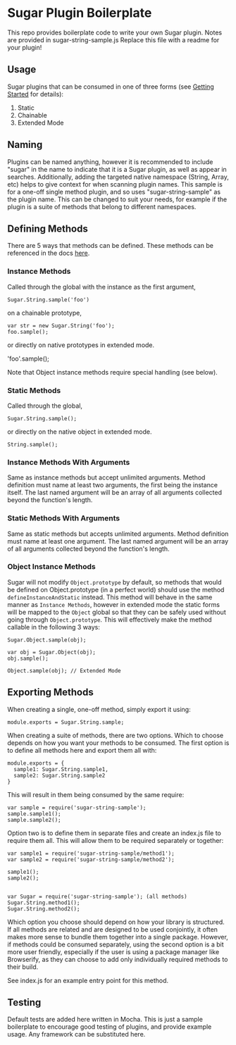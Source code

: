 # Sugar Plugin Boilerplate

This repo provides boilerplate code to write your own Sugar plugin.
Notes are provided in sugar-string-sample.js Replace this file with
a readme for your plugin!


## Usage

Sugar plugins that can be consumed in one of three forms (see
[Getting Started](https://sugarjs.com/quickstart/) for details):

1. Static
2. Chainable
3. Extended Mode


## Naming

Plugins can be named anything, however it is recommended to include "sugar"
in the name to indicate that it is a Sugar plugin, as well as appear in searches.
Additionally, adding the targeted native namespace (String, Array, etc) helps to
give context for when scanning plugin names. This sample is for a one-off single
method plugin, and so uses "sugar-string-sample" as the plugin name. This can be
changed to suit your needs, for example if the plugin is a suite of methods that
belong to different namespaces.


## Defining Methods

There are 5 ways that methods can be defined. These methods can be referenced
in the docs [here](https://sugarjs.com/docs/#/Sugar).

### Instance Methods

Called through the global with the instance as the first argument,

    Sugar.String.sample('foo')

on a chainable prototype,

    var str = new Sugar.String('foo');
    foo.sample();


or directly on native prototypes in extended mode.

 'foo'.sample();

Note that Object instance methods require special handling (see below).


### Static Methods

Called through the global,

    Sugar.String.sample();

or directly on the native object in extended mode.

    String.sample();


### Instance Methods With Arguments

Same as instance methods but accept unlimited arguments. Method definition must
name at least two arguments, the first being the instance itself. The last named
argument will be an array of all arguments collected beyond the function's
length.


### Static Methods With Arguments

Same as static methods but accepts unlimited arguments. Method definition must
name at least one argument. The last named argument will be an array of all
arguments collected beyond the function's length.


### Object Instance Methods

Sugar will not modify `Object.prototype` by default, so methods that would be
defined on Object.prototype (in a perfect world) should use the method
`defineInstanceAndStatic` instead. This method will behave in the same manner
as `Instance Methods`, however in extended mode the static forms will be mapped
to the `Object` global so that they can be safely used without going through
`Object.prototype`. This will effectively make the method callable in the
following 3 ways:

    Sugar.Object.sample(obj);

    var obj = Sugar.Object(obj);
    obj.sample();

    Object.sample(obj); // Extended Mode


## Exporting Methods

When creating a single, one-off method, simply export it using:

    module.exports = Sugar.String.sample;

When creating a suite of methods, there are two options. Which to choose
depends on how you want your methods to be consumed. The first option
is to define all methods here and export them all with:

    module.exports = {
      sample1: Sugar.String.sample1,
      sample2: Sugar.String.sample2
    }

This will result in them being consumed by the same require:

    var sample = require('sugar-string-sample');
    sample.sample1();
    sample.sample2();

Option two is to define them in separate files and create an index.js file
to require them all. This will allow them to be required separately or together:

    var sample1 = require('sugar-string-sample/method1');
    var sample2 = require('sugar-string-sample/method2');

    sample1();
    sample2();


    var Sugar = require('sugar-string-sample'); (all methods)
    Sugar.String.method1();
    Sugar.String.method2();


Which option you choose should depend on how your library is structured. If all
methods are related and are designed to be used conjointly, it often makes more
sense to bundle them together into a single package. However, if methods could
be consumed separately, using the second option is a bit more user friendly,
especially if the user is using a package manager like Browserify, as they can
choose to add only individually required methods to their build.

See index.js for an example entry point for this method.


## Testing

Default tests are added here written in Mocha. This is just a sample boilerplate
to encourage good testing of plugins, and provide example usage. Any framework
can be substituted here.
